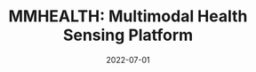 ---
title: "MMHEALTH: Multimodal Health Sensing Platform"
collection: publications
permalink: /publication/2021-patent-1
date: 2022-07-01
venue: 'US Provisional Application 63/177,229'
citation: '<i>US Provisional Application 63/177,229</i>.
    <br />
    [Kadambi, A.](https://www.ee.ucla.edu/achuta-kadambi/), [Jalilian, L.](https://www.uclahealth.org/providers/laleh-jalilian), Abari, O., Cannesson, M., [Kita, A.](https://biodesign.ucla.edu/accelerator21-bio-ashley-kita/), [Chari, P.](https://pradyumnachari.github.io/), <b>Armouti, A.</b>'
---